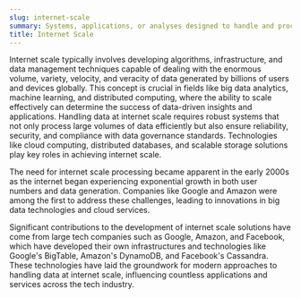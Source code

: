 ```yaml
---
slug: internet-scale
summary: Systems, applications, or analyses designed to handle and process the vast and diverse data sets available across the entire internet.
title: Internet Scale
---
```


Internet scale typically involves developing algorithms, infrastructure, and data management techniques capable of dealing with the enormous volume, variety, velocity, and veracity of data generated by billions of users and devices globally. This concept is crucial in fields like big data analytics, machine learning, and distributed computing, where the ability to scale effectively can determine the success of data-driven insights and applications. Handling data at internet scale requires robust systems that not only process large volumes of data efficiently but also ensure reliability, security, and compliance with data governance standards. Technologies like cloud computing, distributed databases, and scalable storage solutions play key roles in achieving internet scale.

The need for internet scale processing became apparent in the early 2000s as the internet began experiencing exponential growth in both user numbers and data generation. Companies like Google and Amazon were among the first to address these challenges, leading to innovations in big data technologies and cloud services.

Significant contributions to the development of internet scale solutions have come from large tech companies such as Google, Amazon, and Facebook, which have developed their own infrastructures and technologies like Google's BigTable, Amazon's DynamoDB, and Facebook's Cassandra. These technologies have laid the groundwork for modern approaches to handling data at internet scale, influencing countless applications and services across the tech industry.
